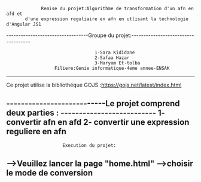                  Remise du projet:Algorithme de transformation d'un afn en afd et 
           d'une expression reguliaire en afn en utlisant la technologie d'Angular JS1
 

 ----------------------------------Groupe du projet:------------------------------------
                                   
                                     1-Sara Kididane
                                     2-Safaa Hazar
                                     3-Maryam Et-tolba
                      Filiere:Genie informatique-4eme annee-ENSAK
---------------------------------------------------------------------------------------
Ce projet utilise la bibliothéque GOJS :https://gojs.net/latest/index.html

---------------------------Le projet comprend deux parties : --------------------------
                                  1- convertir afn en afd 
                                  2- convertir une expression reguliere en afn
---------------------------------------------------------------------------------------
                         Execution du projet:
 -->Veuillez lancer la page "home.html" 
 -->choisir le mode de conversion 
--------------------------------------------------------------------------------------- 

